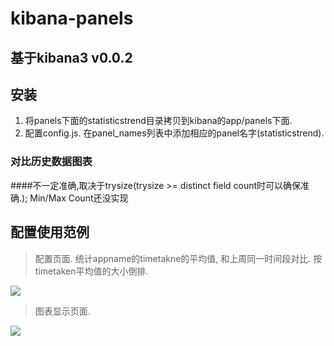 kibana-panels
=============

## 基于kibana3 v0.0.2


## 安装
1. 将panels下面的statisticstrend目录拷贝到kibana的app/panels下面.
2. 配置config.js. 在panel_names列表中添加相应的panel名字(statisticstrend).



### 对比历史数据图表

####不一定准确,取决于trysize(trysize >= distinct field count时可以确保准确.); Min/Max Count还没实现

## 配置使用范例
> 配置页面.
统计appname的timetakne的平均值, 和上周同一时间段对比.
按timetaken平均值的大小倒排.
<img src="https://raw.githubusercontent.com/opsSysDev/kibana-panels/master/images/statisticstrend/edit.png">

> 图表显示页面.
<img src="https://raw.githubusercontent.com/opsSysDev/kibana-panels/master/images/statisticstrend/display.png">

